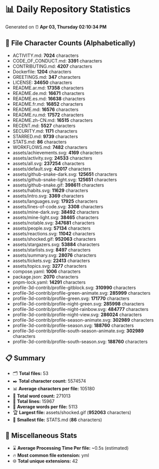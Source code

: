 # 📊 Daily Repository Statistics
Generated on ⏰ **Apr 03, Thursday 02:10:34 PM**

## 📂 File Character Counts (Alphabetically)
- ACTIVITY.md: **7024** characters
- CODE_OF_CONDUCT.md: **3391** characters
- CONTRIBUTING.md: **4207** characters
- Dockerfile: **1204** characters
- GREETINGS.md: **347** characters
- LICENSE: **34650** characters
- README.ar.md: **17358** characters
- README.de.md: **16671** characters
- README.es.md: **16638** characters
- README.fr.md: **16852** characters
- README.md: **16576** characters
- README.ru.md: **17572** characters
- README.zh-CN.md: **16515** characters
- RECENT.md: **5527** characters
- SECURITY.md: **1171** characters
- STARRED.md: **9739** characters
- STATS.md: **86** characters
- WORKFLOWS.md: **7482** characters
- assets/achievements.svg: **4169** characters
- assets/activity.svg: **24533** characters
- assets/all.svg: **237254** characters
- assets/default.svg: **42017** characters
- assets/github-snake-dark.svg: **125651** characters
- assets/github-snake-light.svg: **125651** characters
- assets/github-snake.gif: **398611** characters
- assets/habits.svg: **11629** characters
- assets/intro.svg: **3369** characters
- assets/languages.svg: **17925** characters
- assets/lines-of-code.svg: **3308** characters
- assets/mine-dark.svg: **38492** characters
- assets/mine-light.svg: **38465** characters
- assets/notable.svg: **347681** characters
- assets/people.svg: **57134** characters
- assets/reactions.svg: **11042** characters
- assets/shocked.gif: **952063** characters
- assets/stargazers.svg: **53884** characters
- assets/starlists.svg: **8497** characters
- assets/summary.svg: **28076** characters
- assets/tickets.svg: **22413** characters
- assets/topics.svg: **3277** characters
- compose.yaml: **1006** characters
- package.json: **2070** characters
- pnpm-lock.yaml: **14291** characters
- profile-3d-contrib/profile-gitblock.svg: **310990** characters
- profile-3d-contrib/profile-green-animate.svg: **285999** characters
- profile-3d-contrib/profile-green.svg: **171770** characters
- profile-3d-contrib/profile-night-green.svg: **285998** characters
- profile-3d-contrib/profile-night-rainbow.svg: **484777** characters
- profile-3d-contrib/profile-night-view.svg: **286024** characters
- profile-3d-contrib/profile-season-animate.svg: **302989** characters
- profile-3d-contrib/profile-season.svg: **188760** characters
- profile-3d-contrib/profile-south-season-animate.svg: **302989** characters
- profile-3d-contrib/profile-south-season.svg: **188760** characters

## 📋 Summary
- 🗂️ **Total files:** 53
- ✒️ **Total character count:** 5574574
- 📊 **Average characters per file:** 105180
- 📝 **Total word count:** 271013
- 🧾 **Total lines:** 15967
- 📐 **Average words per file:** 5113
- 🏆 **Largest file:** assets/shocked.gif (**952063** characters)
- 🥉 **Smallest file:** STATS.md (**86** characters)

## 🌟 Miscellaneous Stats
- ⌛ **Average Processing Time Per file:** ~0.5s (estimated)
- 🔥 **Most common file extension:** yml
- 🌐 **Total unique extensions:** 42
